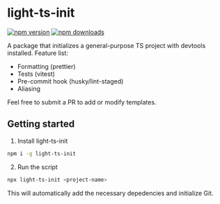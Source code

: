 # light-ts-init

[![npm version][version-image]][npm-url]
[![npm downloads][downloads-image]][npm-url]

A package that initializes a general-purpose TS project with devtools installed. Feature list:

- Formatting (prettier)
- Tests (vitest)
- Pre-commit hook (husky/lint-staged) 
- Aliasing

Feel free to submit a PR to add or modify templates.

## Getting started

1. Install light-ts-init

```sh
npm i -g light-ts-init
```

2. Run the script

```sh
npx light-ts-init <project-name>
```

This will automatically add the necessary depedencies and initialize Git.

[version-image]: https://img.shields.io/npm/v/light-ts-init.svg?style=flat
[downloads-image]: https://img.shields.io/npm/dt/light-ts-init.svg?style=flat
[npm-url]: https://www.npmjs.com/package/light-ts-init
